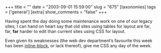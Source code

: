 +++
title = ""
date = "2003-09-01 15:59:00"
slug = "675"
[taxonomies]
tags = ['general']
[extra]
show_comments = "false"
+++

Having spent the day doing some maintenance work on one of our legacy sites, I can hand on heart say that old sites using tables for layout are far, far, **far** harder to edit than current sites using CSS for layout.

Even given its weaknesses (the web dev department’s favourite this week has been [inline-block](http://bugzilla.mozilla.org/show_bug.cgi?id=9458), or lack thereof), give me CSS any day of the week.
